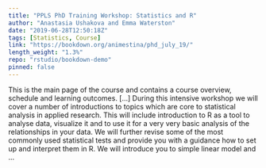 ```yaml
---
title: "PPLS PhD Training Workshop: Statistics and R"
author: "Anastasia Ushakova and Emma Waterston"
date: "2019-06-28T12:50:18Z"
tags: [Statistics, Course]
link: "https://bookdown.org/animestina/phd_july_19/"
length_weight: "1.3%"
repo: "rstudio/bookdown-demo"
pinned: false
---
```


This is the main page of the course and contains a course overview, schedule and learning outcomes. [...] During this intensive workshop we will cover a number of introductions to topics which are core to statistical analysis in applied research. This will include introduction to R as a tool to analyse data, visualize it and to use it for a very very basic analysis of the relationships in your data. We will further revise some of the most commonly used statistical tests and provide you with a guidance how to set up and interpret them in R. We will introduce you to simple linear model and ...
